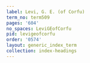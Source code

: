 ```yaml
---
label: Levi, G. E. (of Corfu)
term_no: term509
pages: '604'
no_spaces: LeviGEofCorfu
pid: levigeofcorfu
order: '0574'
layout: generic_index_term
collection: index-headings
---
```

